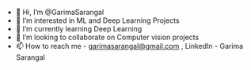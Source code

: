 - 👋 Hi, I’m @GarimaSarangal
- 👀 I’m interested in ML and Deep Learning Projects
- 🌱 I’m currently learning Deep Learning
- 💞️ I’m looking to collaborate on Computer vision projects
- 📫 How to reach me - garimasarangal@gmail.com , LinkedIn - Garima Sarangal

<!---
GarimaSarangal/GarimaSarangal is a ✨ special ✨ repository because its `README.md` (this file) appears on your GitHub profile.
You can click the Preview link to take a look at your changes.
--->

